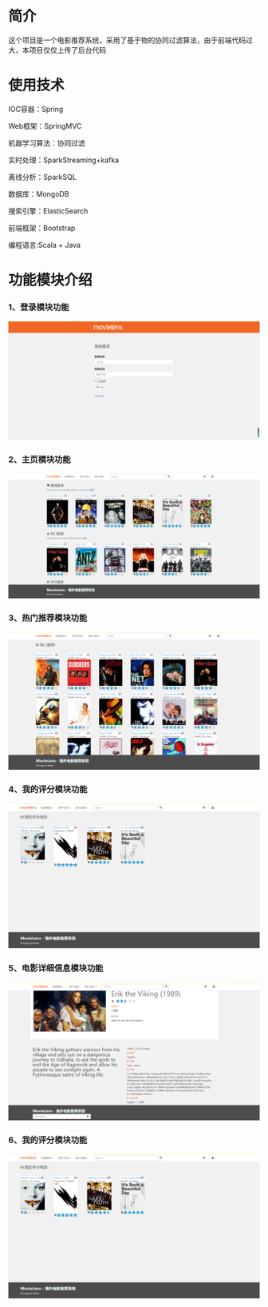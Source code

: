 # 简介
这个项目是一个电影推荐系统，采用了基于物的协同过滤算法，由于前端代码过大，本项目仅仅上传了后台代码

# 使用技术
IOC容器：Spring

Web框架：SpringMVC

机器学习算法：协同过滤

实时处理：SparkStreaming+kafka

离线分析：SparkSQL

数据库：MongoDB

搜索引擎：ElasticSearch

前端框架：Bootstrap

编程语言:Scala + Java

# 功能模块介绍
### 1、登录模块功能
![](https://github.com/wesley0709/RecommendSystem/raw/master/images/login.png)
### 2、主页模块功能
![](https://github.com/wesley0709/RecommendSystem/blob/master/images/index.png)

### 3、热门推荐模块功能
![](https://github.com/wesley0709/RecommendSystem/blob/master/images/hot.png)

### 4、我的评分模块功能
![](https://github.com/wesley0709/RecommendSystem/blob/master/images/score.png)

### 5、电影详细信息模块功能

![](https://github.com/wesley0709/RecommendSystem/blob/master/images/more.png)

### 6、我的评分模块功能

![](https://github.com/wesley0709/RecommendSystem/blob/master/images/score.png)
